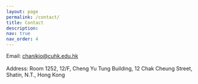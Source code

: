 ```yaml
---
layout: page
permalink: /contact/
title: Contact
description: 
nav: true
nav_order: 4
---
```


Email: <a href = "mailto:chanikjo@cuhk.edu.hk">chanikjo@cuhk.edu.hk</a> 
<br> <br> Address: Room 1252, 12/F, Cheng Yu Tung Building, 12 Chak Cheung Street, Shatin, N.T., Hong Kong
